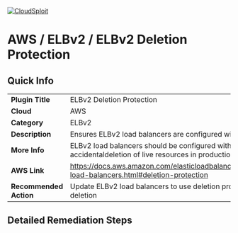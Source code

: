 [![CloudSploit](https://cloudsploit.com/img/logo-new-big-text-100.png "CloudSploit")](https://cloudsploit.com)

# AWS / ELBv2 / ELBv2 Deletion Protection

## Quick Info

| | |
|-|-|
| **Plugin Title** | ELBv2 Deletion Protection |
| **Cloud** | AWS |
| **Category** | ELBv2 |
| **Description** | Ensures ELBv2 load balancers are configured with deletion protection. |
| **More Info** | ELBv2 load balancers should be configured with deletion protection to prevent accidentaldeletion of live resources in production environments. |
| **AWS Link** | https://docs.aws.amazon.com/elasticloadbalancing/latest/application/application-load-balancers.html#deletion-protection |
| **Recommended Action** | Update ELBv2 load balancers to use deletion protection to prevent accidental deletion |

## Detailed Remediation Steps




